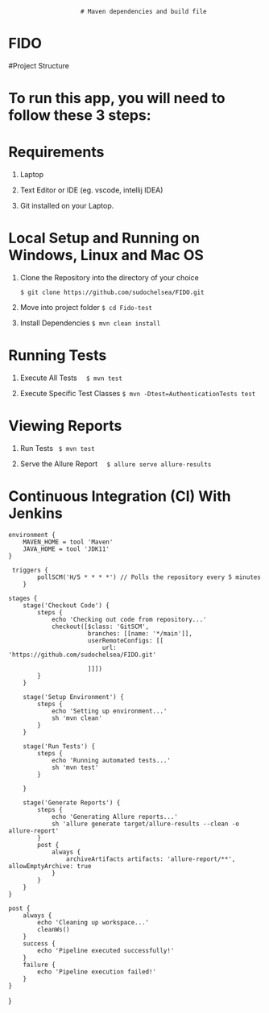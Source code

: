                         # Maven dependencies and build file

# FIDO
#Project Structure

# To run this app, you will need to follow these 3 steps:

# Requirements

1.  Laptop

2. Text Editor or IDE (eg. vscode, intellij IDEA)

3. Git installed on your Laptop.


#  Local Setup and Running on Windows, Linux and Mac OS


1. Clone the Repository into the directory of your choice

   `$ git clone https://github.com/sudochelsea/FIDO.git`

2.  Move into project folder
    `$ cd Fido-test`

3.  Install Dependencies
    `$ mvn clean install`

# Running Tests

1. Execute All Tests 
 `  $ mvn test`

2. Execute Specific Test Classes
   `$ mvn -Dtest=AuthenticationTests test`

# Viewing Reports

1. Run Tests
  ` $ mvn test`

2. Serve the Allure Report
  `  $ allure serve allure-results`

# Continuous Integration (CI) With Jenkins 


    environment {
        MAVEN_HOME = tool 'Maven'
        JAVA_HOME = tool 'JDK11'
    }

     triggers {
            pollSCM('H/5 * * * *') // Polls the repository every 5 minutes
        }

    stages {
        stage('Checkout Code') {
            steps {
                echo 'Checking out code from repository...'
                checkout([$class: 'GitSCM',
                          branches: [[name: '*/main']],
                          userRemoteConfigs: [[
                              url: 'https://github.com/sudochelsea/FIDO.git'

                          ]]])
            }
        }

        stage('Setup Environment') {
            steps {
                echo 'Setting up environment...'
                sh 'mvn clean'
            }
        }

        stage('Run Tests') {
            steps {
                echo 'Running automated tests...'
                sh 'mvn test'
            }

        }

        stage('Generate Reports') {
            steps {
                echo 'Generating Allure reports...'
                sh 'allure generate target/allure-results --clean -o allure-report'
            }
            post {
                always {
                    archiveArtifacts artifacts: 'allure-report/**', allowEmptyArchive: true
                }
            }
        }
    }

    post {
        always {
            echo 'Cleaning up workspace...'
            cleanWs()
        }
        success {
            echo 'Pipeline executed successfully!'
        }
        failure {
            echo 'Pipeline execution failed!'
        }
    }
}






